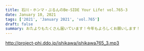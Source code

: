 ```yaml
---
title: 石川・ホンマ・ぶるんのBe-SIDE Your Life! vol.765-3
date: January 10, 2021
tags: ['2021', 'January 2021', 'vol.765']
draft: false
summary: おたよりもたくさん届いています！今年もよろしくお願いします！
---
```


http://project-phi.ddo.jp/ishikawa/ishikawa765_3.mp3
